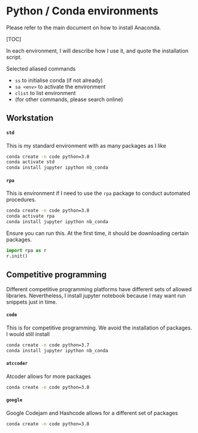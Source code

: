 # Python / Conda environments
Please refer to the main document on how to install Anaconda.

[TOC]

In each environment, I will describe how I use it, and quote the installation script.

Selected aliased commands
- `ss` to initialise conda (if not already)
- `sa <env>` to activate the environment
- `clist` to list environment
- (for other commands, please search online)



## Workstation

#### `std`

This is my standard environment with as many packages as I like

```bash
conda create -n code python=3.8
conda activate std
conda install jupyter ipython nb_conda
```

#### `rpa`

This is environment if I need to use the `rpa` package to conduct automated procedures.

```bash
conda create -n code python=3.8
conda activate rpa
conda install jupyter ipython nb_conda
```

Ensure you can run this. At the first time, it should be downloading certain packages.

```python
import rpa as r
r.init()
```


## Competitive programming

Different competitive programming platforms have different sets of allowed libraries. Nevertheless, I install jupyter notebook because I may want run snippets just in time.

#### `code`

This is for competitive programming. We avoid the installation of packages. I would still install 

```bash 
conda create -n code python=3.7
conda install jupyter ipython nb_conda
```

#### `atccoder`

Atcoder allows for more packages

```bash
conda create -n code python=3.8
```


#### `google`

Google Codejam and Hashcode allows for a different set of packages

```bash
conda create -n code python=3.8
```

